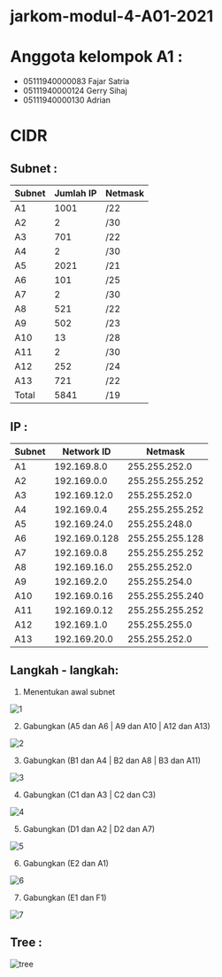 # jarkom-modul-4-A01-2021

# Anggota kelompok A1 :
- 05111940000083 Fajar Satria
- 05111940000124 Gerry Sihaj
- 05111940000130 Adrian

# CIDR
## Subnet :
Subnet | Jumlah IP | Netmask
--- | --- | --- 
A1  |1001|	/22
A2	|2| /30
A3	|701|	/22
A4	|2|	/30
A5	|2021|	/21
A6	|101|	/25
A7	|2|	/30
A8	|521|	/22
A9	|502|	/23
A10	|13|	/28
A11	|2|	/30
A12	|252|	/24
A13	|721|	/22
Total	|5841|	/19

## IP :
Subnet |	Network ID |	Netmask
--- | --- | --- 
A1	|192.169.8.0|	255.255.252.0
A2	|192.169.0.0|	255.255.255.252
A3	|192.169.12.0|	255.255.252.0
A4	|192.169.0.4|	255.255.255.252
A5	|192.169.24.0|	255.255.248.0
A6	|192.169.0.128|	255.255.255.128
A7	|192.169.0.8|	255.255.255.252
A8	|192.169.16.0|	255.255.252.0
A9	|192.169.2.0|	255.255.254.0
A10	|192.169.0.16|	255.255.255.240
A11	|192.169.0.12|	255.255.255.252
A12	|192.169.1.0|	255.255.255.0
A13	|192.169.20.0|	255.255.252.0

## Langkah - langkah:  
1. Menentukan awal subnet

![1](https://user-images.githubusercontent.com/65168221/143670737-4b65c9aa-0aca-49e7-a159-48e2925fe8eb.png)  

2. Gabungkan (A5 dan A6 | A9 dan A10 | A12 dan A13)  

![2](https://user-images.githubusercontent.com/65168221/143670741-d3f52ffd-7519-4371-922e-58963b581dc3.png)  

3. Gabungkan (B1 dan A4 | B2 dan A8 | B3 dan A11)

![3](https://user-images.githubusercontent.com/65168221/143670742-bb1f1c84-805b-4ca5-b997-8909745ba536.png) 

4. Gabungkan (C1 dan A3 | C2 dan C3)

![4](https://user-images.githubusercontent.com/65168221/143670744-ffd98361-708d-492d-b094-05c6f86c1d1f.png)

5. Gabungkan (D1 dan A2 | D2 dan A7)

![5](https://user-images.githubusercontent.com/65168221/143670749-7cf55ea7-3141-44f7-abe2-b3933428f994.png)

6. Gabungkan (E2 dan A1)

![6](https://user-images.githubusercontent.com/65168221/143670750-57a0d4e0-91e8-4b01-94e5-68063806fae7.png)

7. Gabungkan (E1 dan F1)

![7](https://user-images.githubusercontent.com/65168221/143670753-65181d03-131a-4e58-897e-d806a7ad00e7.png)

## Tree :
![tree](https://user-images.githubusercontent.com/65168221/143671287-e49230af-1161-43ab-9480-7da015a8ed8a.png)
